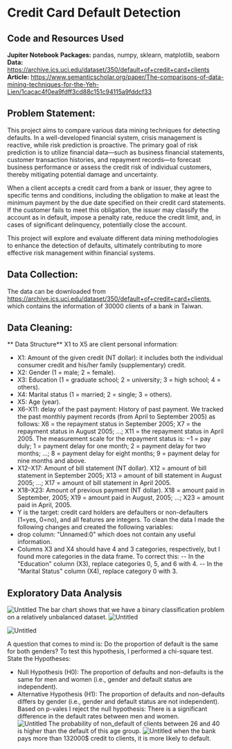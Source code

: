 # Credit Card Default Detection 



## Code and Resources Used 
**Jupiter Notebook**
**Packages:** pandas, numpy, sklearn, matplotlib, seaborn
**Data:** https://archive.ics.uci.edu/dataset/350/default+of+credit+card+clients
**Article:** https://www.semanticscholar.org/paper/The-comparisons-of-data-mining-techniques-for-the-Yeh-Lien/1cacac4f0ea9fdff3cd88c151c94115a9fddcf33
## Problem Statement: 
This project aims to compare various data mining techniques for detecting defaults. In a well-developed financial system, crisis management is reactive, while risk prediction is proactive. The primary goal of risk prediction is to utilize financial data—such as business financial statements, customer transaction histories, and repayment records—to forecast business performance or assess the credit risk of individual customers, thereby mitigating potential damage and uncertainty.

When a client accepts a credit card from a bank or issuer, they agree to specific terms and conditions, including the obligation to make at least the minimum payment by the due date specified on their credit card statements. If the customer fails to meet this obligation, the issuer may classify the account as in default, impose a penalty rate, reduce the credit limit, and, in cases of significant delinquency, potentially close the account.

This project will explore and evaluate different data mining methodologies to enhance the detection of defaults, ultimately contributing to more effective risk management within financial systems.

## Data Collection:
The data can be downloaded from https://archive.ics.uci.edu/dataset/350/default+of+credit+card+clients, which contains the information of 30000 clients of a bank in Taiwan. 

## Data Cleaning: 
** Data Structure**
X1 to X5 are client personal information:
- X1: Amount of the given credit (NT dollar): it includes both the individual consumer credit and his/her family (supplementary) credit.
- X2: Gender (1 = male; 2 = female).
- X3: Education (1 = graduate school; 2 = university; 3 = high school; 4 = others).
- X4: Marital status (1 = married; 2 = single; 3 = others).
- X5: Age (year).
- X6–X11: delay of the past payment: History of past payment. We tracked the past monthly payment records (from April to September 2005) as follows: X6 = the repayment status in September 2005; X7 = the repayment status in August 2005; …; X11 = the repayment status in April 2005. The measurement scale for the repayment status is: −1 = pay duly; 1 = payment delay for one month; 2 = payment delay for two months; …; 8 = payment delay for eight months; 9 = payment delay for nine months and above.
-  X12–X17: Amount of bill statement (NT dollar). X12 = amount of bill statement in September 2005; X13 = amount of bill statement in August 2005; …; X17 = amount of bill statement in April 2005.
-  X18–X23: Amount of previous payment (NT dollar). X18 = amount paid in September, 2005; X19 = amount paid in August, 2005; …; X23 = amount paid in April, 2005.
-  Y is the target: credit card holders are defaulters or non-defaulters (1=yes, 0=no), and all features are integers.
To clean the data I made the following changes and created the following variables:
- drop column: "Unnamed:0" which does not contain any useful information.
- Columns X3 and X4 should have 4 and 3 categories, respectively, but I found more categories in the data frame. To correct this:
-- In the "Education" column (X3), replace categories 0, 5, and 6 with 4.
-- In the "Marital Status" column (X4), replace category 0 with 3.
## Exploratory Data Analysis
![Untitled](https://github.com/user-attachments/assets/78a42964-51cc-4d8b-90f9-6a3b3874d017)
The bar chart shows that we have a binary classification problem on a relatively unbalanced dataset. 
![Untitled](https://github.com/user-attachments/assets/8de0ca7f-7849-41da-95b5-696c9032fd9d)

![Untitled](https://github.com/user-attachments/assets/1c86d0f1-c0d9-4012-afb1-4b36eeff65e6)

A question that comes to mind is: Do the proportion of default is the same for both genders? To test this hypothesis, I performed a chi-square test.
State the Hypotheses:
- Null Hypothesis (H0): The proportion of defaults and non-defaults is the same for men and women (i.e., gender and default status are independent).
- Alternative Hypothesis (H1): The proportion of defaults and non-defaults differs by gender (i.e., gender and default status are not independent).
Based on p-vales I reject the null hypothesis: There is a significant difference in the default rates between men and women.    
![Untitled](https://github.com/user-attachments/assets/db949a2e-771a-406f-ab12-7b9bb69e493b)
The probability of non_default of clients between 26 and 40 is higher than the default of this age group.
![Untitled](https://github.com/user-attachments/assets/f8066451-d5ed-4be7-8787-540c4b48a5a7)
when the bank pays more than 132000$ credit to clients, it is more likely to default.







